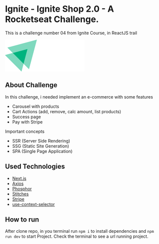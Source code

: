# Ignite - Ignite Shop 2.0 - A Rocketseat Challenge. 

This is a challenge number 04 from Ignite Course, in ReactJS trail

![Logo Ignite Shop 2.0](https://github.com/jhorranisbr/rs-ig-chl-04-ignite-shop/blob/main/src/assets/logo.svg)

## About Challenge

In this challenge, i needed implement an e-commerce with some features

- Carousel with products
- Cart Actions (add, remove, calc amount, list products)
- Success page
- Pay with Stripe

Important concepts

- SSR (Server Side Rendering)
- SSG (Static Site Generation)
- SPA (Single Page Application)

## Used Technologies

- [Next.js](https://nextjs.org/)
- [Axios](https://axios-http.com/)
- [Phosphor](https://phosphoricons.com/)
- [Stitches](https://stitches.dev/) 
- [Stripe](https://stripe.com/) 
- [use-context-selector](https://github.com/dai-shi/use-context-selector#readme)
  
## How to run

After clone repo, in you terminal run `npm i` to install dependencies and `npm run dev` to start Project.
Check the terminal to see a url running project.
  
